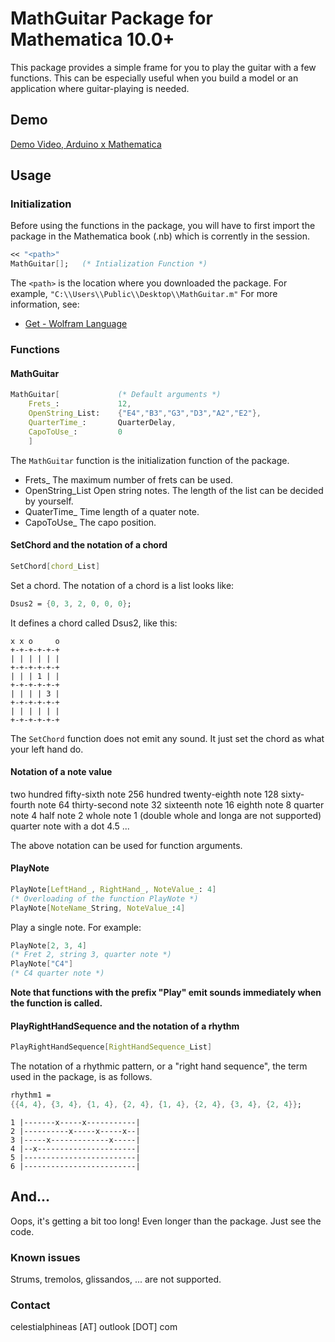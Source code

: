 # MathGuitar Package for Mathematica 10.0+

This package provides a simple frame for you to play the guitar with a few 
functions. This can be especially useful when you build a model or an application
where guitar-playing is needed.

## Demo

[Demo Video, Arduino x Mathematica](http://v.youku.com/v_show/id_XMTcwMjAxNzYzMg)

## Usage

### Initialization

Before using the functions in the package, you will have to first import the
package in the Mathematica book (.nb) which is corrently in the session.

```mathematica
<< "<path>"
MathGuitar[];   (* Intialization Function *)
```

The `<path>` is the location where you downloaded the package. For example, 
`"C:\\Users\\Public\\Desktop\\MathGuitar.m"`
For more information, see:

* [Get - Wolfram Language](http://reference.wolfram.com/language/ref/Get.html)

### Functions

#### MathGuitar

```mathematica
MathGuitar[             (* Default arguments *)
    Frets_:             12,
    OpenString_List:    {"E4","B3","G3","D3","A2","E2"},
    QuarterTime_:       QuarterDelay,
    CapoToUse_:         0
    ]
```

The `MathGuitar` function is the initialization function of the package. 

* Frets_	        The maximum number of frets can be used.
* OpenString_List	Open string notes. The length of the list can be decided by 
yourself.
* QuaterTime_       Time length of a quater note.
* CapoToUse_        The capo position.

#### SetChord and the notation of a chord

```mathematica
SetChord[chord_List]
```

Set a chord. The notation of a chord is a list looks like:

```mathematica
Dsus2 = {0, 3, 2, 0, 0, 0};
```

It defines a chord called Dsus2, like this:

```
x x o     o
+-+-+-+-+-+
| | | | | |
+-+-+-+-+-+
| | | 1 | |
+-+-+-+-+-+
| | | | 3 |
+-+-+-+-+-+
| | | | | |
+-+-+-+-+-+
```

The `SetChord` function does not emit any sound. It just set the chord as what 
your left hand do.

#### Notation of a note value

two hundred fifty-sixth note        256
hundred twenty-eighth note          128
sixty-fourth note                   64
thirty-second note                  32
sixteenth note                      16
eighth note                         8
quarter note	                    4
half note                           2
whole note                          1
(double whole and longa are not supported)
quarter note with a dot             4.5
...

The above notation can be used for function arguments.

#### PlayNote

```mathematica
PlayNote[LeftHand_, RightHand_, NoteValue_: 4]
(* Overloading of the function PlayNote *)
PlayNote[NoteName_String, NoteValue_:4]
```

Play a single note. For example:

```mathematica
PlayNote[2, 3, 4]
(* Fret 2, string 3, quarter note *)
PlayNote["C4"]
(* C4 quarter note *)
```

**Note that functions with the prefix "Play" emit sounds immediately when the function is called.**

#### PlayRightHandSequence and the notation of a rhythm

```mathematica
PlayRightHandSequence[RightHandSequence_List]
```

The notation of a rhythmic pattern, or a "right hand sequence", the term used in
the package, is as follows.

```mathematica
rhythm1 = 
{{4, 4}, {3, 4}, {1, 4}, {2, 4}, {1, 4}, {2, 4}, {3, 4}, {2, 4}};
```

```
1 |-------x-----x-----------|
2 |----------x-----x-----x--|
3 |-----x-------------x-----|
4 |--x----------------------|
5 |-------------------------|
6 |-------------------------|
```

## And...

Oops, it's getting a bit too long! Even longer than the package. Just see the code.

### Known issues

Strums, tremolos, glissandos, ... are not supported.

### Contact

celestialphineas [AT] outlook [DOT] com
